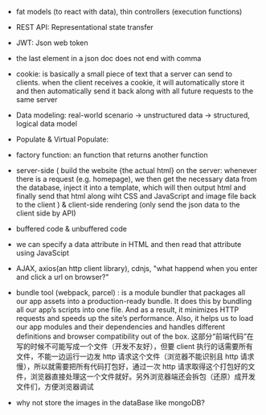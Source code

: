 - fat models (to react with data), thin controllers (execution functions)
- REST API: Representational state transfer
- JWT: Json web token
- the last element in a json doc does not end with comma
- cookie: is basically a small piece of text that a server can send to clients. when the client receives a cookie, it will automatically store it and then automatically send it back along with all future requests to the same server
- Data modeling: real-world scenario -> unstructured data -> structured, logical data model
- Populate & Virtual Populate:
- factory function: an function that returns another function
- server-side ( build the website {the actual html} on the server: whenever there is a request (e.g. homepage), we then get the necessary data from the database, inject it into a template, which will then output html and finally send that html along wiht CSS and JavaScript and image file back to the client ) & client-side rendering (only send the json data to the client side by API)
- buffered code & unbuffered code
- we can specify a data attribute in HTML and then read that attribute using JavaScipt

- AJAX, axios(an http client library), cdnjs, "what happend when you enter and click a url on browser?"

- bundle tool (webpack, parcel) : is a module bundler that packages all our app assets into a production-ready bundle. It does this by bundling all our app’s scripts into one file. And as a result, it minimizes HTTP requests and speeds up the site’s performance. Also, it helps us to load our app modules and their dependencies and handles different definitions and browser compatibility out of the box. 这部分“前端代码”在写的时候不可能写成一个文件（开发不友好），但要 client 执行的话需要所有文件，不能一边运行一边发 http 请求这个文件（浏览器不能识别且 http 请求慢），所以就需要把所有代码打包好，通过一次 http 请求取得这个打包好的文件，浏览器直接处理这一个文件就好。另外浏览器端还会拆包（还原）成开发文件们，方便浏览器调试

- why not store the images in the dataBase like mongoDB?
